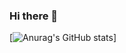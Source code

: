 ### Hi there 👋

[![Anurag's GitHub stats](https://github-readme-stats.vercel.app/api?username=kankajm)]
